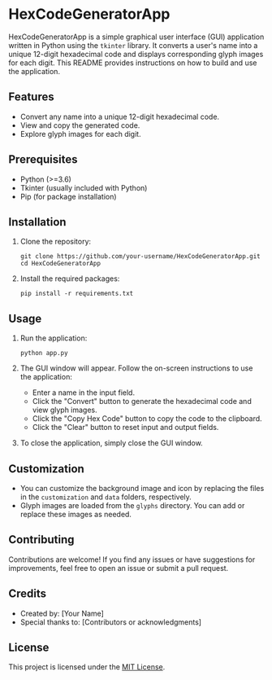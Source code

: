 # HexCodeGeneratorApp

HexCodeGeneratorApp is a simple graphical user interface (GUI) application written in Python using the `tkinter` library. It converts a user's name into a unique 12-digit hexadecimal code and displays corresponding glyph images for each digit. This README provides instructions on how to build and use the application.

## Features

- Convert any name into a unique 12-digit hexadecimal code.
- View and copy the generated code.
- Explore glyph images for each digit.

## Prerequisites

- Python (>=3.6)
- Tkinter (usually included with Python)
- Pip (for package installation)

## Installation

1. Clone the repository:

    ```
    git clone https://github.com/your-username/HexCodeGeneratorApp.git
    cd HexCodeGeneratorApp
    ```

2. Install the required packages:

    ```
    pip install -r requirements.txt
    ```

## Usage

1. Run the application:

    ```
    python app.py
    ```

2. The GUI window will appear. Follow the on-screen instructions to use the application:
    - Enter a name in the input field.
    - Click the "Convert" button to generate the hexadecimal code and view glyph images.
    - Click the "Copy Hex Code" button to copy the code to the clipboard.
    - Click the "Clear" button to reset input and output fields.

3. To close the application, simply close the GUI window.

## Customization

- You can customize the background image and icon by replacing the files in the `customization` and `data` folders, respectively.
- Glyph images are loaded from the `glyphs` directory. You can add or replace these images as needed.

## Contributing

Contributions are welcome! If you find any issues or have suggestions for improvements, feel free to open an issue or submit a pull request.

## Credits

- Created by: [Your Name]
- Special thanks to: [Contributors or acknowledgments]

## License

This project is licensed under the [MIT License](LICENSE).
